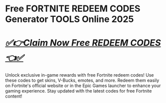 # Free FORTNITE REDEEM CODES Generator TOOLS Online 2025
# *[✅👉Claim Now Free REDEEM CODES👈✅](https://amazonbuy.xyz/c/fortnttteeee)*
Unlock exclusive in-game rewards with free Fortnite redeem codes! Use these codes to get skins, V-Bucks, emotes, and more. Redeem them easily on Fortnite's official website or in the Epic Games launcher to enhance your gaming experience. Stay updated with the latest codes for free Fortnite content!
